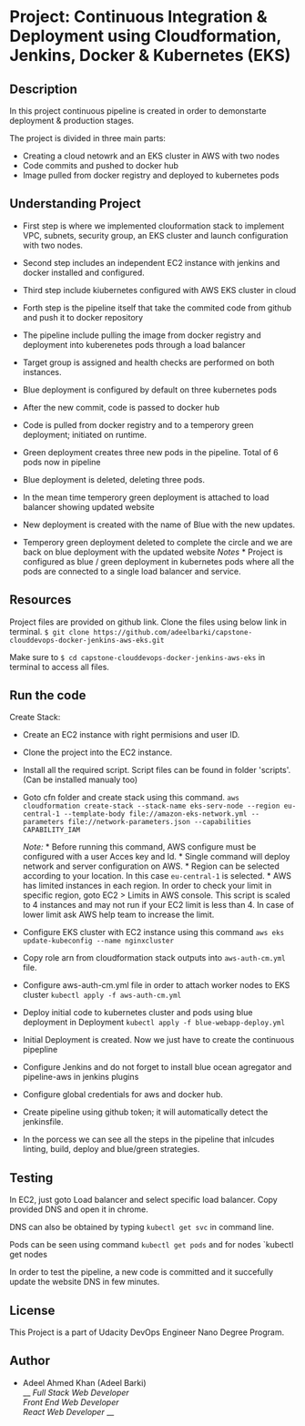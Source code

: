 # Project: Continuous Integration & Deployment using Cloudformation, Jenkins, Docker & Kubernetes (EKS)

## Description

In this project continuous pipeline is created in order to demonstarte deployment & production stages.

The project is divided in three main parts:

* Creating a cloud netowrk and an EKS cluster in AWS with two nodes
* Code commits and pushed to docker hub
* Image pulled from docker registry and deployed to kubernetes pods

## Understanding Project

* First step is where we implemented clouformation stack to implement VPC, subnets, security group, an EKS cluster and launch configuration with two nodes.

* Second step includes an independent EC2 instance with jenkins and docker installed and configured.

* Third step include kiubernetes configured with AWS EKS cluster in cloud

* Forth step is the pipeline itself that take the commited code from github and push it to docker repository

* The pipeline include pulling the image from docker registry and deployment into kuberenetes pods through a load balancer

* Target group is assigned and health checks are performed on both instances. 

* Blue deployment is configured by default on three kubernetes pods

* After the new commit, code is passed to docker hub 

* Code is pulled from docker registry and to a temperory green deployment; initiated on runtime.

* Green deployment creates three new pods in the pipeline. Total of 6 pods now in pipeline

* Blue deployment is deleted, deleting three pods.

* In the mean time temperory green deployment is attached to load balancer showing updated website

* New deployment is created with the name of Blue with the new updates. 

* Temperory green deployment deleted to complete the circle and we are back on blue deployment with the updated website
    _Notes_
        * Project is configured as blue / green deployment in kubernetes pods where all the pods are connected to a single load balancer and service.


## Resources 

Project files are provided on github link. Clone the files using below link in terminal.
`$ git clone https://github.com/adeelbarki/capstone-clouddevops-docker-jenkins-aws-eks.git`

Make sure to `$ cd capstone-clouddevops-docker-jenkins-aws-eks` in terminal to access all files. 

## Run the code

Create Stack: 

* Create an EC2 instance with right permisions and user ID. 

* Clone the project into the EC2 instance. 

* Install all the required script. Script files can be found in folder 'scripts'. (Can be installed manualy too)

* Goto cfn folder and create stack using this command.
`aws cloudformation create-stack --stack-name eks-serv-node --region eu-central-1 --template-body file://amazon-eks-network.yml --parameters file://network-parameters.json --capabilities CAPABILITY_IAM`

    _Note:_ 
        * Before running this command, AWS configure must be configured with a user Acces key and Id. 
        * Single command will deploy network and server configuration on AWS. 
        * Region can be selected according to your location. In this case `eu-central-1` is selected.
        * AWS has limited instances in each region. In order to check your limit in specific region, goto EC2 > Limits in AWS console. This script is scaled to 4 instances and may not run if your EC2 limit is less than 4. In case of lower limit ask AWS help team to increase the limit. 

* Configure EKS cluster with EC2 instance using this command 
`aws eks update-kubeconfig --name nginxcluster`

* Copy role arn from cloudformation stack outputs into `aws-auth-cm.yml` file. 

* Configure aws-auth-cm.yml file in order to attach worker nodes to EKS cluster
`kubectl apply -f aws-auth-cm.yml` 

* Deploy initial code to kubernetes cluster and pods using blue deployment in Deployment
`kubectl apply -f blue-webapp-deploy.yml`

* Initial Deployment is created. Now we just have to create the continuous pipepline

* Configure Jenkins and do not forget to install blue ocean agregator and pipeline-aws in jenkins plugins
* Configure global credentials for aws and docker hub.
* Create pipeline using github token; it will automatically detect the jenkinsfile.
* In the porcess we can see all the steps in the pipeline that inlcudes linting, build, deploy and blue/green strategies. 


## Testing

In EC2, just goto Load balancer and select specific load balancer. Copy provided DNS and open it in chrome. 

DNS can also be obtained by typing `kubectl get svc` in command line.

Pods can be seen using command `kubectl get pods` and for nodes `kubectl get nodes

In order to test the pipeline, a new code is committed and it succefully update the website DNS in few minutes. 

## License

This Project is a part of Udacity DevOps Engineer Nano Degree Program.   

## Author

* Adeel Ahmed Khan (Adeel Barki) <br />
  __ _Full Stack Web Developer_ <br />
  _Front End Web Developer_ <br />
  _React Web Developer_ __ <br />
